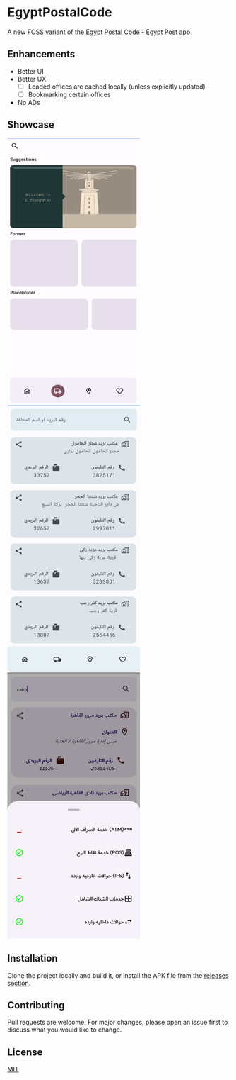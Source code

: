 # EgyptPostalCode

A new FOSS variant of the [Egypt Postal Code - Egypt Post](https://play.google.com/store/apps/details?id=com.egyptcodebase.egyptcodebase) app.

## Enhancements
- Better UI
- Better UX
  - [ ] Loaded offices are cached locally (unless explicitly updated)
  - [ ] Bookmarking certain offices
- No ADs    

## Showcase
<span>
    <img src="./media/HomeScreen.png" width="300" height="600"> &nbsp;
    <img src="./media/SearchScreen.png" width="300" height="600"> &nbsp;
    <img src="./media/BottomSheet.png" width="300" height="600"> &nbsp;
</span>

## Installation

Clone the project locally and build it, or install the APK file from the [releases section](https://github.com/z0xyz/EgyptPostalCode/releases).

## Contributing

Pull requests are welcome. For major changes, please open an issue first
to discuss what you would like to change.

## License

[MIT](./LICENSE)
